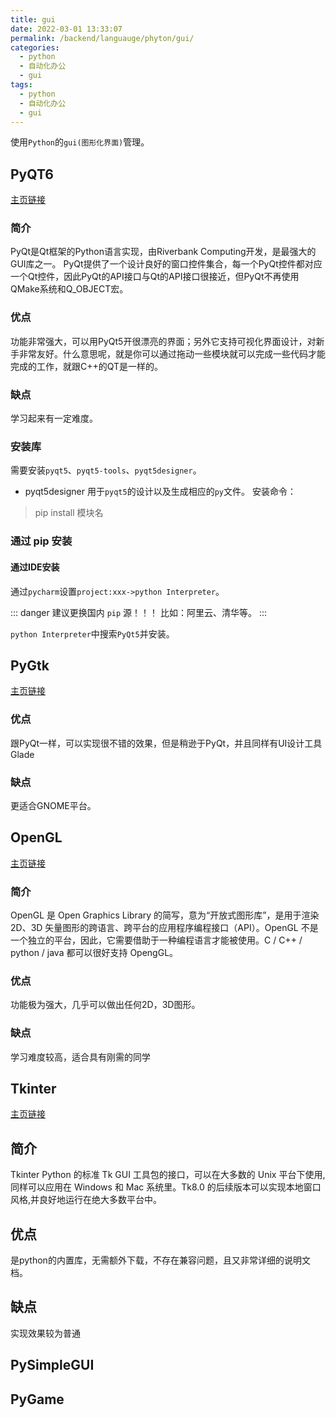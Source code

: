 ```yaml
---
title: gui
date: 2022-03-01 13:33:07
permalink: /backend/languauge/phyton/gui/
categories:
  - python
  - 自动化办公
  - gui
tags:
  - python
  - 自动化办公
  - gui
---
```

使用`Python`的`gui(图形化界面)`管理。
<!-- more -->
## PyQT6
[主页链接](https://docs.python.org/zh-cn/3/library/tk.html)
### 简介
PyQt是Qt框架的Python语言实现，由Riverbank Computing开发，是最强大的GUI库之一。 PyQt提供了一个设计良好的窗口控件集合，每一个PyQt控件都对应一个Qt控件，因此PyQt的API接口与Qt的API接口很接近，但PyQt不再使用QMake系统和Q_OBJECT宏。
### 优点
功能非常强大，可以用PyQt5开很漂亮的界面；另外它支持可视化界面设计，对新手非常友好。什么意思呢，就是你可以通过拖动一些模块就可以完成一些代码才能完成的工作，就跟C++的QT是一样的。
### 缺点
学习起来有一定难度。
### 安装库
需要安装`pyqt5`、`pyqt5-tools`、`pyqt5designer`。
* pyqt5designer 用于`pyqt5`的设计以及生成相应的`py`文件。
安装命令：
> pip install 模块名
### 通过 pip 安装

#### 通过IDE安装
通过`pycharm`设置`project:xxx->python Interpreter`。

::: danger
建议更换国内 `pip` 源！！！
比如：阿里云、清华等。
:::

`python Interpreter`中搜索`PyQt5`并安装。


## PyGtk
[主页链接](https://docs.python.org/3/library/tk.html)
### 优点
跟PyQt一样，可以实现很不错的效果，但是稍逊于PyQt，并且同样有UI设计工具Glade
### 缺点
更适合GNOME平台。
## OpenGL
[主页链接](https://pypi.org/project/PyOpenGL/)
### 简介
OpenGL 是 Open Graphics Library 的简写，意为“开放式图形库”，是用于渲染 2D、3D 矢量图形的跨语言、跨平台的应用程序编程接口（API）。OpenGL 不是一个独立的平台，因此，它需要借助于一种编程语言才能被使用。C / C++ / python / java 都可以很好支持 OpengGL。
### 优点
功能极为强大，几乎可以做出任何2D，3D图形。
### 缺点
学习难度较高，适合具有刚需的同学
## Tkinter
[主页链接](https://docs.python.org/3/library/tk.html)

## 简介
Tkinter Python 的标准 Tk GUI 工具包的接口，可以在大多数的 Unix 平台下使用, 同样可以应用在 Windows 和 Mac 系统里。Tk8.0 的后续版本可以实现本地窗口风格,并良好地运行在绝大多数平台中。

## 优点
是python的内置库，无需额外下载，不存在兼容问题，且又非常详细的说明文档。

## 缺点
实现效果较为普通
## PySimpleGUI

## PyGame

